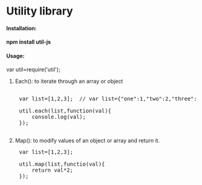 Utility library 
==================================================================
<h4>Installation:<h4>

npm install util-js

<h4>Usage:</h4>

var util=require('util');

1. Each(): to iterate through an array or object

<pre>

    var list=[1,2,3];  // var list={"one":1,"two":2,"three":3};
    
    util.each(list,function(val){
        console.log(val);
    });

</pre>

2. Map(): to modify values of an object or array and return it.

<pre>
    var list=[1,2,3];

    util.map(list,functio(val){
        return val*2;
    });
</pre>
